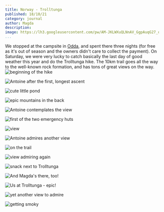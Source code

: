 ```yaml
---
title: Norway - Trolltunga
published: 18/10/21
category: journal
author: Magda
description:
image: https://lh3.googleusercontent.com/pw/AM-JKLWXuQLNnAV_GgpAuqG27_qW_MBbSNxONT1g6HPX-9yaB42GRWVyOKGWHlcghqqgTiVpDLZkhvgdXWBhb-wrhPafozRfSflOipfeGeAZmwVoiyLUFjd1W3IvmGNfSF5T-kIe2f8yG1MC72yhfo4ZxZxz=w2092-h1394-no?authuser=0
...
```


We stopped at the campsite in [Odda](https://goo.gl/maps/xV3F4GLVznosjDzj8), and spent there three nights (for free as it's out of season and the owners didn't care to collect the payment). On Saturday, we were very lucky to catch basically the last day of good weather this year and do the Trolltunga hike. The 10km trail goes all the way to the well-known rock formation, and has tons of great views on the way.
![beginning of the hike](https://lh3.googleusercontent.com/pw/AM-JKLW0ucP70CL9zYlfbFEHIRoGXahonLAsg5_txEhXhLbKiwZZvdwGGrJ6ajJ62NrltdfBGWhnkPaEwlJQ7J8VcfDCSorL7ZOEgSwQfYHI873rrgRxPYS6CpAIOozUC9vFy71w5Cp8xfuu-x1uMGzGQ8ge=w2092-h1394-no?authuser=0)

![Antoine after the first, longest ascent](https://lh3.googleusercontent.com/pw/AM-JKLWY0QGLH22U9rx1I4HJyEzoyGDa5qb1OHwRJ3BjZKcf_M_FyQfVsgs_IKIj6kFcX3Zy9PNtCAEbUhoRokpueO6oZDUV4elFqGZGfqpk4Hkv747UcfHOD4pOQuFOp3bHPBFLfs599qGT8Uj-dhjJrIAC=w2092-h1394-no?authuser=0)

![cute little pond](https://lh3.googleusercontent.com/pw/AM-JKLWXuQLNnAV_GgpAuqG27_qW_MBbSNxONT1g6HPX-9yaB42GRWVyOKGWHlcghqqgTiVpDLZkhvgdXWBhb-wrhPafozRfSflOipfeGeAZmwVoiyLUFjd1W3IvmGNfSF5T-kIe2f8yG1MC72yhfo4ZxZxz=w2092-h1394-no?authuser=0)

![epic mountains in the back](https://lh3.googleusercontent.com/pw/AM-JKLWgGPKvOiALozLd_BIr3YtEIB06OxXzoblQHJMWVUmh7YBy7PdUbx37a6r6Yyk2I57ZEDgTvD0ns9pMifgvUiX7tw3tLRZxtXAiyEKn6wynkaGdrYq4jxlwxRAHxImD5Lro9wSpO9kVoHEJMvTyNuv1=w2092-h1394-no?authuser=0)

![Antoine contemplates the view](https://lh3.googleusercontent.com/pw/AM-JKLXGUaqR1KHna9LnCNn5IVJFsM4Vqi_wnHiH_Kz_QVschLwoBjRZ-RKgHO56ZI_nSkqen9p4a4Ji97aFJ1NCXyFZY-q4nLftUhGhurCdfR4Cw-kHxgDWj9Grn8MThs0tUSA5ujl_94_yjOAIRkJkBqJI=w2092-h1394-no?authuser=0)

![first of the two emergency huts](https://lh3.googleusercontent.com/pw/AM-JKLVLrGcGb4WVQKKmTTVzfB5LSu_FutnEciIlOuHCqnaJawsRRY3z1ZhfepuJONErXtElqOEXobW0rvC25f856gOwexwrkBBlcYUQ3O0SztE3aLxXvc1QkYPIQ2_cyvb0OxfOLRLTk5SdUk0bW-YWBwhj=w2092-h1394-no?authuser=0)

![view](https://lh3.googleusercontent.com/pw/AM-JKLWhJM7JOoGSVVjCYTtdUrHhjzcDdJEPCkiExWzMOa-jFzRMyBFx8IslO0trfF35nUFiZg62doybl-IuResQzhqwUUECZRc-8rrjlNsSSiLSN92CUkEA39HvIeI-wqWA1PZptugRAIzTghdrvZPtAU4Z=w2092-h1394-no?authuser=0)

![Antoine admires another view](https://lh3.googleusercontent.com/pw/AM-JKLXgFpx_lv-Epn67L4_5gPSYCFfCulGKcFwIYr6VgN6Ax4uzsuHvjL6_nYPMQssU1ns4FeBZ6hRveOJ0Ojd1PMFohjNK5Y5YcQ6DqN0ZxESPyxoGjSf5hXvAnrPqGhwxKwEqBNYdvC5kYIVWCEzIY0l2=w2092-h1394-no?authuser=0)

![on the trail](https://lh3.googleusercontent.com/pw/AM-JKLXIa5G4ojP_Ti2qTkHCr-CWhqo7TWgr6eF4NZZ042aZBXa48pemEj3p3t9bOzDDplYiU2bPYIkEzp7bNgHB40y_sbZZRdVyuvFEWxuiJBQednicZF06sLRVL93Fc6c-362YdvDaVOL3Zf8-jTnwRan9=w2092-h1394-no?authuser=0)

![view admiring again](https://lh3.googleusercontent.com/pw/AM-JKLVPk0eQW4bwobGldgv63tkGJGr1cSw3rFtqGmmIT8jldqs-LnZyq8sca0BficFQXgw58CVkH_Q2Rd18st-DiK1yuofruMSyWq6RepTTSP4zhWuOR0-sbH03lAG3zyfbbxL-Re_2L_I01WP1H-155kh7=w2092-h1394-no?authuser=0)

![snack next to Trolltunga](https://lh3.googleusercontent.com/pw/AM-JKLUloSnmwtUjPTMLbxT9bZVEQzIUNa1ZovTvxld5U93k0HdbRjbQnAx6EDQ_SOeZjP5jMrt1V1cYs6-ZDA8tm2IHmOHycj5QlwPyjqBh_voYLHSgotKemiqmKkFNvLZu4s0orzLb9ahzNrZ5MGXZRpYS=w2092-h1394-no?authuser=0)

![And Magda's there, too!](https://lh3.googleusercontent.com/pw/AM-JKLV9-3HOKi2DkY-Tr7gaG4JBoKhFp5UQGnxweDmAszIl4abgnHvCbIw-imoHvD9RV2NAGeIs-mzT80y-TrEw8wuQho3VWC_-BQEA69eSxH2R0_SU-6EqxjfVCEK8XCBimwmKTEPnhrPwYr5To3Gw_BsF=w2092-h1394-no?authuser=0)

![Us at Trolltunga - epic!](https://lh3.googleusercontent.com/pw/AM-JKLXjz4O3Thl9i9k9AmvCqkqLcHv8kNttkZtVB3pcxc2gLjrsvF5IuJ7Vv2rYvbVFhsiJpnTw00oeqFMcCUOiWXglAO21CLupdzNSwkTkTRqd-p2cZi8Nn8I28GvVQIVtuXbuyUtv6-8hHN3cjliuSPza=w2092-h1394-no?authuser=0)

![yet another view to admire](https://lh3.googleusercontent.com/pw/AM-JKLWkahivU62GmwTGsHhujRRlmtNzEpNloQWwi3ZZMcXyypmgDBwYDHXLDpkvp-4Z2XWiOlz6duViV02SN0x9jKzvXqGUHhM4bBlmVVxEWKrhdd_p5pHveuCMo7jdwZSBqLwYVVz3D0YoxPgDPLHSovBf=w2092-h1394-no?authuser=0)

![getting smoky](https://lh3.googleusercontent.com/pw/AM-JKLUD1DL2-WY45-eJthl8pQT675lenP0v739UnOj7UNdhDGLVYEfOshEWAGCWiBe1rilq4DTtQi1yqofqRHlMybIZ_DLsPhbNvoCV-RBVM82f3VB2ojNkh0VSmlX4tfgDiN-P8n_PE1FWyTyIhmZTps4Y=w2092-h1394-no?authuser=0)

